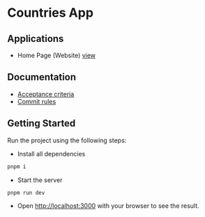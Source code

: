 # Countries App

## Applications

- Home Page (Website) [view](https://countries-app-test.vercel.app/)

## Documentation

- [Acceptance criteria](./docs/acceptance-criteria/README.md)
- [Commit rules](./docs/commitlint.md)

## Getting Started

Run the project using the following steps:

- Install all dependencies

```sh
pnpm i
```

- Start the server

```sh
pnpm run dev
```

- Open [http://localhost:3000](http://localhost:3000) with your browser to see the result.
